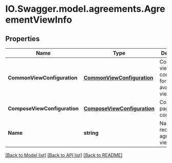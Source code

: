 # IO.Swagger.model.agreements.AgreementViewInfo
## Properties

Name | Type | Description | Notes
------------ | ------------- | ------------- | -------------
**CommonViewConfiguration** | [**CommonViewConfiguration**](CommonViewConfiguration.md) | Common view configuration for all the available views | [optional] 
**ComposeViewConfiguration** | [**ComposeViewConfiguration**](ComposeViewConfiguration.md) | Compose page view configuration | [optional] 
**Name** | **string** | Name of the requested agreement view | [optional] 

[[Back to Model list]](../README.md#documentation-for-models) [[Back to API list]](../README.md#documentation-for-api-endpoints) [[Back to README]](../README.md)

